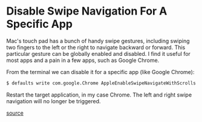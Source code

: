 # Disable Swipe Navigation For A Specific App

Mac's touch pad has a bunch of handy swipe gestures, including swiping two
fingers to the left or the right to navigate backward or forward. This
particular gesture can be globally enabled and disabled. I find it useful
for most apps and a pain in a few apps, such as Google Chrome.

From the terminal we can disable it for a specific app (like Google Chrome):

```bash
$ defaults write com.google.Chrome AppleEnableSwipeNavigateWithScrolls -bool FALSE
```

Restart the target application, in my case Chrome. The left and right swipe
navigation will no longer be triggered.

[source](https://apple.stackexchange.com/questions/21236/how-do-i-disable-chromes-two-finger-back-forward-navigation)

